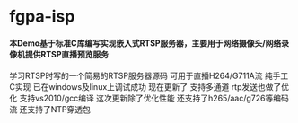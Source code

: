 # fgpa-isp
#### 本Demo基于标准C库编写实现嵌入式RTSP服务器，主要用于网络摄像头/网络录像机提供RTSP直播预览服务
学习RTSP时写的一个简易的RTSP服务器源码 可用于直播H264/G711A流 纯手工C实现 已在windows及linux上调试成功 现在更新了 支持多通道 rtp发送也做了优化 支持vs2010/gcc编译
这次更新除了优化性能 还支持了h265/aac/g726等编码流 还支持了NTP穿透包
